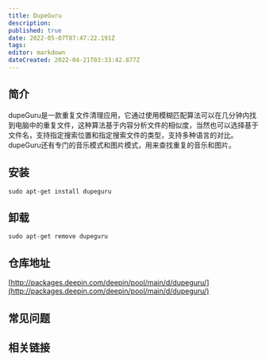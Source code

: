 ```yaml
---
title: DupeGuru
description: 
published: true
date: 2022-05-07T07:47:22.191Z
tags: 
editor: markdown
dateCreated: 2022-04-21T03:33:42.877Z
---
```


## 简介

dupeGuru是一款重复文件清理应用，它通过使用模糊匹配算法可以在几分钟内找到电脑中的重复文件，这种算法基于内容分析文件的相似度，当然也可以选择基于文件名，支持指定搜索位置和指定搜索文件的类型，支持多种语言的对比。dupeGuru还有专门的音乐模式和图片模式，用来查找重复的音乐和图片。

## 安装

`sudo apt-get install dupeguru`

## 卸载

`sudo apt-get remove dupeguru`

## 仓库地址

[http://packages.deepin.com/deepin/pool/main/d/dupeguru/](http://packages.deepin.com/deepin/pool/main/d/dupeguru/)

## 常见问题

## 相关链接
